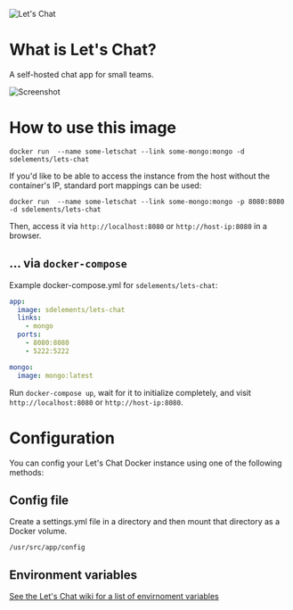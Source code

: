 ![Let's Chat](http://i.imgur.com/0a3l5VF.png)

# What is Let's Chat?

A self-hosted chat app for small teams.

![Screenshot](http://i.imgur.com/C4uMD67.png)

# How to use this image

```
docker run  --name some-letschat --link some-mongo:mongo -d sdelements/lets-chat
```

If you'd like to be able to access the instance from the host without the container's IP, standard port mappings can be used:

```
docker run  --name some-letschat --link some-mongo:mongo -p 8080:8080 -d sdelements/lets-chat
```

Then, access it via `http://localhost:8080` or `http://host-ip:8080` in a browser.

## ... via `docker-compose`

Example docker-compose.yml for `sdelements/lets-chat`:

```yml
app:
  image: sdelements/lets-chat
  links:
    - mongo
  ports:
    - 8080:8080
    - 5222:5222

mongo:
  image: mongo:latest
```

Run `docker-compose up`, wait for it to initialize completely, and visit `http://localhost:8080` or `http://host-ip:8080`.

# Configuration

You can config your Let's Chat Docker instance using one of the following methods:

## Config file

Create a settings.yml file in a directory and then mount that directory as a Docker volume.

`/usr/src/app/config`

## Environment variables

[See the Let's Chat wiki for a list of envirnoment variables](https://github.com/sdelements/lets-chat/wiki/Environment-variables)

